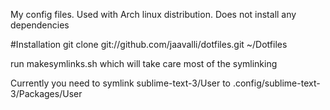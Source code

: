 My config files. Used with Arch linux distribution. Does not install any dependencies

#Installation
git clone git://github.com/jaavalli/dotfiles.git ~/Dotfiles

run makesymlinks.sh which will take care most of the symlinking

Currently you need to symlink sublime-text-3/User to .config/sublime-text-3/Packages/User
